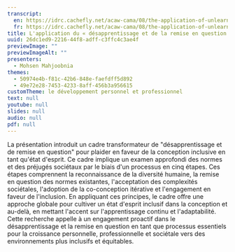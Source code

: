 ```yaml
---
transcript:
  en: https://idrc.cachefly.net/acaw-cama/08/the-application-of-unlearning-and-questioning-towards-creating-and-id-mindset-transcript-en.docx
  fr: https://idrc.cachefly.net/acaw-cama/08/the-application-of-unlearning-and-questioning-towards-creating-and-id-mindset-transcript-fr.docx
title: L'application du « désapprentissage et de la remise en question » à la création d'un état d'esprit de l'ID
uuid: 26dc1ed9-2216-44f8-adff-c3ffc4c3ae4f
previewImage: ""
previewImageAlt: ""
presenters:
  - Mohsen Mahjoobnia
themes:
  - 50974e4b-f81c-42b6-848e-faefdff5d892
  - 49e72e28-7453-4233-8aff-456b3a956615
customTheme: le développement personnel et professionnel
text: null
youtube: null
slides: null
audio: null
pdf: null
---
```

La présentation introduit un cadre transformateur de "désapprentissage et de remise en question" pour plaider en faveur de la conception inclusive en tant qu'état d'esprit. Ce cadre implique un examen approfondi des normes et des préjugés sociétaux par le biais d'un processus en cinq étapes. Ces étapes comprennent la reconnaissance de la diversité humaine, la remise en question des normes existantes, l'acceptation des complexités sociétales, l'adoption de la co-conception itérative et l'engagement en faveur de l'inclusion. En appliquant ces principes, le cadre offre une approche globale pour cultiver un état d'esprit inclusif dans la conception et au-delà, en mettant l'accent sur l'apprentissage continu et l'adaptabilité. Cette recherche appelle à un engagement proactif dans le désapprentissage et la remise en question en tant que processus essentiels pour la croissance personnelle, professionnelle et sociétale vers des environnements plus inclusifs et équitables.
